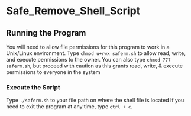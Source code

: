# Safe_Remove_Shell_Script

## Running the Program
You will need to allow file permissions for this program to work in a Unix/Linux environment.
Type `chmod u+rwx saferm.sh` to allow read, write, and execute permissions to the owner.
You can also type `chmod 777 saferm.sh`, but proceed with caution as this grants read, write,
& execute permissions to everyone in the system

### Execute the Script
Type `./saferm.sh` to your file path on where the shell file is located
If you need to exit the program at any time, type `ctrl + c`.
